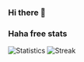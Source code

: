 ### Hi there 👋

<!--
**NyllRE/NyllRE** is a ✨ _special_ ✨ repository because its `README.md` (this file) appears on your GitHub profile.

Here are some ideas to get you started:

- 🔭 I’m currently working on ...
- 🌱 I’m currently learning ...
- 👯 I’m looking to collaborate on ...
- 🤔 I’m looking for help with ...
- 💬 Ask me about ...
- 📫 How to reach me: ...
- 😄 Pronouns: ...
- ⚡ Fun fact: ...
-->

### Haha free stats

![Statistics](https://github-readme-stats.vercel.app/api?username=nyllre&show_icons=true&theme=radical)
![Streak](http://github-readme-streak-stats.herokuapp.com/?user=nyllre&theme=radical)
